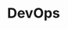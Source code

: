 ---
layout: default
title: DevOps
has_children: true
parent: Arquitectura de Software
grand_parent: Taxonomía
---